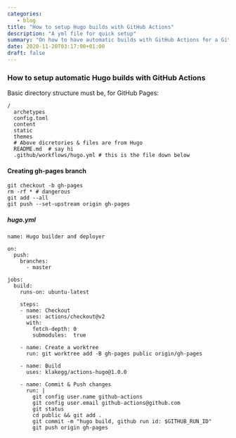 ```yaml
---
categories:
   - blog
title: "How to setup Hugo builds with GitHub Actions"
description: "A yml file for quick setup"
summary: "On how to have automatic builds with GitHub Actions for a GitHub Pages hosted Hugo powered static site, like this one."
date: 2020-11-20T03:17:00+01:00
draft: false
---
```


### How to setup automatic Hugo builds with GitHub Actions

Basic directory structure must be, for GitHub Pages:
```
/
  archetypes
  config.toml
  content
  static
  themes
  # Above dicretories & files are from Hugo
  README.md  # say hi
  .github/workflows/hugo.yml # this is the file down below
```

#### Creating gh-pages branch

```
git checkout -b gh-pages
rm -rf * # dangerous
git add --all
git push --set-upstream origin gh-pages
```

##### hugo.yml

```
name: Hugo builder and deployer

on:
  push:
    branches:
      - master

jobs:
  build:
    runs-on: ubuntu-latest

    steps:
    - name: Checkout
      uses: actions/checkout@v2
      with:
        fetch-depth: 0
        submodules:  true

    - name: Create a worktree
      run: git worktree add -B gh-pages public origin/gh-pages

    - name: Build
      uses: klakegg/actions-hugo@1.0.0

    - name: Commit & Push changes
      run: |
        git config user.name github-actions
        git config user.email github-actions@github.com
        git status
        cd public && git add .
        git commit -m "hugo build, github run id: $GITHUB_RUN_ID"
        git push origin gh-pages
```
